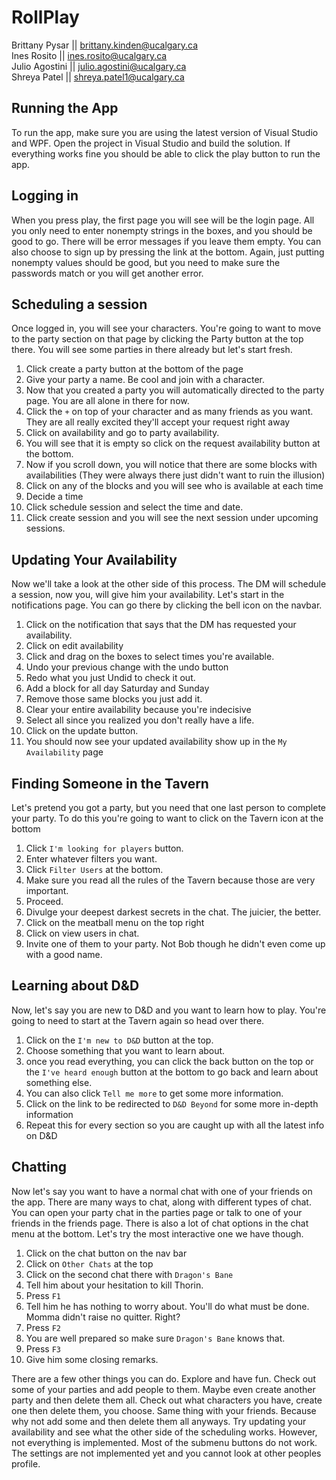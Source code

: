 # RollPlay

Brittany Pysar  ||  brittany.kinden@ucalgary.ca  
Ines Rosito     ||  ines.rosito@ucalgary.ca  
Julio Agostini  ||  julio.agostini@ucalgary.ca  
Shreya Patel    ||  shreya.patel1@ucalgary.ca  

## Running the App
To run the app, make sure you are using the latest version of Visual Studio and WPF. Open the project in Visual Studio and build the solution. If everything works fine you should be able to click the play button to run the app.

## Logging in
When you press play, the first page you will see will be the login page. All you only need to enter nonempty strings in the boxes, and you should be good to go. There will be error messages if you leave them empty. You can also choose to sign up by pressing the link at the bottom. Again, just putting nonempty values should be good, but you need to make sure the passwords match or you will get another error.

## Scheduling a session
Once logged in, you will see your characters. You're going to want to move to the party section on that page by clicking the Party button at the top there. You will see some parties in there already but let's start fresh. 

1. Click create a party button at the bottom of the page 
2. Give your party a name. Be cool and join with a character. 
3. Now that you created a party you will automatically directed to the party page. You are all alone in there for now. 
4. Click the `+` on top of your character and as many friends as you want. They are all really excited they'll accept your request right away 
5. Click on availability and go to party availability. 
6. You will see that it is empty so click on the request availability button at the bottom.
7. Now if you scroll down, you will notice that there are some blocks with availabilities (They were always there just didn't want to ruin the illusion) 
8. Click on any of the blocks and you will see who is available at each time 
9. Decide a time 
10. Click schedule session and select the time and date. 
11. Click create session and you will see the next session under upcoming sessions.

## Updating Your Availability
Now we'll take a look at the other side of this process. The DM will schedule a session, now you, will give him your availability. Let's start in the notifications page. You can go there by clicking the bell icon on the navbar.

1. Click on the notification that says that the DM has requested your availability.
2. Click on edit availability
3. Click and drag on the boxes to select times you're available. 
4. Undo your previous change with the undo button
5. Redo what you just Undid to check it out.
6. Add a block for all day Saturday and Sunday
7. Remove those same blocks you just add it.
8. Clear your entire availability because you're indecisive
9. Select all since you realized you don't really have a life.
10. Click on the update button.
11. You should now see your updated availability show up in the `My Availability` page

## Finding Someone in the Tavern
Let's pretend you got a party, but you need that one last person to complete your party. To do this you're going to want to click on the Tavern icon at the bottom

1. Click `I'm looking for players` button.
2. Enter whatever filters you want.
3. Click `Filter Users` at the bottom.
4. Make sure you read all the rules of the Tavern because those are very important.
5. Proceed.
6. Divulge your deepest darkest secrets in the chat. The juicier, the better.
7. Click on the meatball menu on the top right
8. Click on view users in chat.
9. Invite one of them to your party. Not Bob though he didn't even come up with a good name.

## Learning about D&D
Now, let's say you are new to D&D and you want to learn how to play. You're going to need to start at the Tavern again so head over there.

1. Click on the `I'm new to D&D` button at the top.
2. Choose something that you want to learn about.
3. once you read everything, you can click the back button on the top or the `I've heard enough` button at the bottom to go back and learn about something else.
4. You can also click `Tell me more` to get some more information.
5. Click on the link to be redirected to `D&D Beyond` for some more in-depth information
4. Repeat this for every section so you are caught up with all the latest info on D&D

## Chatting
Now let's say you want to have a normal chat with one of your friends on the app. There are many ways to chat, along with different types of chat. You can open your party chat in the parties page or talk to one of your friends in the friends page. There is also a lot of chat options in the chat menu at the bottom. Let's try the most interactive one we have though.

1. Click on the chat button on the nav bar
2. Click on `Other Chats` at the top
3. Click on the second chat there with `Dragon's Bane`
4. Tell him about your hesitation to kill Thorin.
5. Press `F1`
6. Tell him he has nothing to worry about. You'll do what must be done. Momma didn't raise no quitter. Right?
7. Press `F2`
8. You are well prepared so make sure `Dragon's Bane` knows that.
9. Press `F3`
10. Give him some closing remarks.

There are a few other things you can do. Explore and have fun. Check out some of your parties and add people to them. Maybe even create another party and then delete them all. Check out what characters you have, create one then delete them, you choose. Same thing with your friends. Because why not add some and then delete them all anyways. Try updating your availability and see what the other side of the scheduling works. However, not everything is implemented. Most of the submenu buttons do not work. The settings are not implemented yet and you cannot look at other peoples profile.

